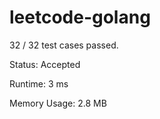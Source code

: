 # leetcode-golang

32 / 32 test cases passed.

Status: Accepted

Runtime: 3 ms

Memory Usage: 2.8 MB
